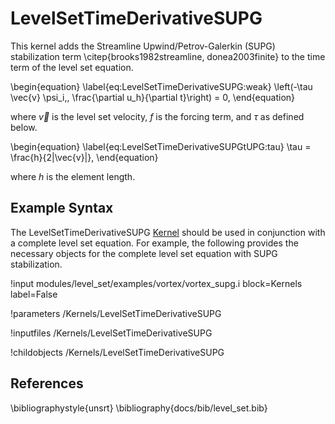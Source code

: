 # LevelSetTimeDerivativeSUPG
This kernel adds the Streamline Upwind/Petrov-Galerkin (SUPG) stabilization
term \citep{brooks1982streamline, donea2003finite}  to the time term of the level set equation.

\begin{equation}
\label{eq:LevelSetTimeDerivativeSUPG:weak}
\left(-\tau \vec{v} \psi_i,\, \frac{\partial u_h}{\partial t}\right) = 0,
\end{equation}

where $\vec{v}$ is the level set velocity, $f$ is the forcing term, and $\tau$ as defined below.

\begin{equation}
\label{eq:LevelSetTimeDerivativeSUPGtUPG:tau}
\tau = \frac{h}{2\|\vec{v}\|},
\end{equation}

where $h$ is the element length.

## Example Syntax
The LevelSetTimeDerivativeSUPG [Kernel](systems/Kernels/index.md) should be used in conjunction with a complete level set equation.
For example, the following provides the necessary objects for the complete level set equation
with SUPG stabilization.

!input modules/level_set/examples/vortex/vortex_supg.i block=Kernels label=False

!parameters /Kernels/LevelSetTimeDerivativeSUPG

!inputfiles /Kernels/LevelSetTimeDerivativeSUPG

!childobjects /Kernels/LevelSetTimeDerivativeSUPG

## References

\bibliographystyle{unsrt}
\bibliography{docs/bib/level_set.bib}
